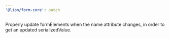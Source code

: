 ```yaml
---
'@lion/form-core': patch
---
```


Properly update formElements when the name attribute changes, in order to get an updated serializedValue.
